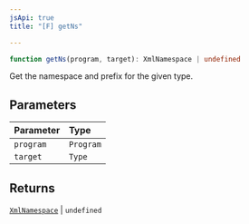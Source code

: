 ```yaml
---
jsApi: true
title: "[F] getNs"

---
```

```ts
function getNs(program, target): XmlNamespace | undefined
```

Get the namespace and prefix for the given type.

## Parameters

| Parameter | Type |
| :------ | :------ |
| `program` | `Program` |
| `target` | `Type` |

## Returns

[`XmlNamespace`](../interfaces/XmlNamespace.md) \| `undefined`
